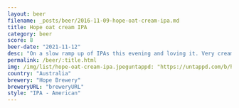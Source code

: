 ```yaml
---
layout: beer
filename: _posts/beer/2016-11-09-hope-oat-cream-ipa.md
title: Hope oat cream IPA
category: beer
score: 8
beer-date: "2021-11-12"
desc: "On a slow ramp up of IPAs this evening and loving it. Very creamy taste with a slight zest. Delivers exactly what the can promises"
permalink: /beer/:title.html
img: /img/list/hope-oat-cream-ipa.jpeguntappd: "https://untappd.com/b/hope-brewery-oat-cream-ipa/4255404"
country: "Australia"
brewery: "Hope Brewery"
breweryURL: "breweryURL"
style: "IPA - American"
---
```

